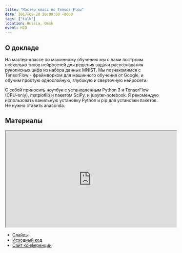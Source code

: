 ```yaml
---
title: "Мастер класс по Tensor Flow"
date: 2017-09-28 20:00:00 +0600
tags: ["talk"]
location: Russia, Omsk
event: H2D
---
```


## О докладе

На мастер-классе по машинному обучению мы с вами построим несколько типов нейросетей для решения задачи распознавания рукописных цифр из набора данных MNIST. Мы познакомимся с TensorFlow - фреймворком для машинного обучения от Google, и обучим простую однослойную, глубокую и сверточную нейросети.

С собой приносить ноутбук с установленным Python 3 и TensorFlow (CPU-only), matplotlib и пакетом SciPy, и jupyter-notebook. Я рекомендую использовать ванильную установку Python и pip для установки пакетов. Не нужно ставить anaconda.

## Материалы

<iframe width="560" height="315" src="https://www.youtube.com/embed/yYNRS-jOVJo?color=white&theme=light"></iframe>

- [Слайды](https://nbviewer.jupyter.org/format/slides/github/mlomsk/mnist_workshop/blob/master/main.ipynb#/)
- [Исходный код](https://github.com/mlomsk/mnist_workshop)
- [Сайт конференции](https://vk.com/h2dit)
